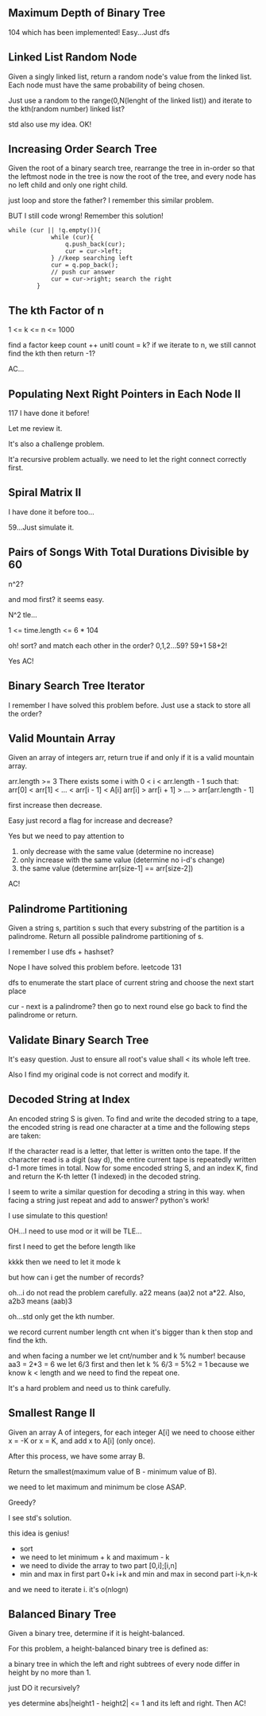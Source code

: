 ## Maximum Depth of Binary Tree

104 which has been implemented! Easy...Just dfs

## Linked List Random Node

Given a singly linked list, return a random node's value from the linked list. Each node must have the same probability of being chosen.

Just use a random to the range(0,N(lenght of the linked list)) and iterate to the kth(random number) linked list?

std also use my idea. OK!

## Increasing Order Search Tree

Given the root of a binary search tree, rearrange the tree in in-order so that the leftmost node in the tree is now the root of the tree, and every node has no left child and only one right child.

just loop and store the father? I remember this similar problem.

BUT I still code wrong! Remember this solution!

```
while (cur || !q.empty()){
            while (cur){
                q.push_back(cur);
                cur = cur->left;
            } //keep searching left
            cur = q.pop_back();
            // push cur answer
            cur = cur->right; search the right
        }
```

## The kth Factor of n

1 <= k <= n <= 1000

find a factor keep count ++ unitl count = k? if we iterate to n, we still cannot find the kth then return -1?

AC...

## Populating Next Right Pointers in Each Node II

117 I have done it before!

Let me review it.

It's also a challenge problem.

It'a recursive problem actually. we need to let the right connect correctly first.

## Spiral Matrix II

I have done it before too...

59...Just simulate it.

## Pairs of Songs With Total Durations Divisible by 60

n^2?

and mod first? it seems easy.

N^2 tle...

1 <= time.length <= 6 * 104

oh! sort? and match each other in the order? 0,1,2...59? 59+1 58+2!

Yes AC!

## Binary Search Tree Iterator

I remember I have solved this problem before. Just use a stack to store all the order?

## Valid Mountain Array

Given an array of integers arr, return true if and only if it is a valid mountain array.

arr.length >= 3
There exists some i with 0 < i < arr.length - 1 such that:
arr[0] < arr[1] < ... < arr[i - 1] < A[i]
arr[i] > arr[i + 1] > ... > arr[arr.length - 1]

first increase then decrease.

Easy just record a flag for increase and decrease?

Yes but we need to pay attention to

1. only decrease with the same value (determine no increase)
2. only increase with the same value (determine no i-d's change)
3. the same value (determine arr[size-1] == arr[size-2])

AC!

## Palindrome Partitioning

Given a string s, partition s such that every substring of the partition is a palindrome. Return all possible palindrome partitioning of s.

I remember I use dfs + hashset?

Nope I have solved this problem before. leetcode 131

dfs to enumerate the start place of current string and choose the next start place

cur - next is a palindrome? then go to next round else go back to find the palindrome or return.

## Validate Binary Search Tree

It's easy question. Just to ensure all root's value shall < its whole left tree.

Also I find my original code is not correct and modify it.

## Decoded String at Index

An encoded string S is given.  To find and write the decoded string to a tape, the encoded string is read one character at a time and the following steps are taken:

If the character read is a letter, that letter is written onto the tape.
If the character read is a digit (say d), the entire current tape is repeatedly written d-1 more times in total.
Now for some encoded string S, and an index K, find and return the K-th letter (1 indexed) in the decoded string.

I seem to write a similar question for decoding a string in this way. when facing a string just repeat and add to answer? python's work!

I use simulate to this question! 

OH...I need to use mod or it will be TLE...

first I need to get the before length like

kkkk then we need to let it mode k

but how can i get the number of records?

oh...i do not read the problem carefully. a22 means (aa)2 not a*22. Also, a2b3 means (aab)3

oh...std only get the kth number.

we record current number length cnt when it's bigger than k then stop and find the kth.

and when facing a number we let cnt/number and k % number! because aa3 = 2*3 = 6 we let 6/3 first and then let k % 6/3 =  5%2 = 1 because we know k < length and we need to find the repeat one.

It's a hard problem and need us to think carefully.

##  Smallest Range II

Given an array A of integers, for each integer A[i] we need to choose either x = -K or x = K, and add x to A[i] (only once).

After this process, we have some array B.

Return the smallest(maximum value of B - minimum value of B).

we need to let maximum and minimum be close ASAP.

Greedy? 

I see std's solution.

this idea is genius!

* sort 
* we need to let minimum + k and maximum - k
* we need to divide the array to two part [0,i];[i,n]
* min and max in first part 0+k i+k and min and max in second part i-k,n-k

and we need to iterate i. it's o(nlogn)

## Balanced Binary Tree

Given a binary tree, determine if it is height-balanced.

For this problem, a height-balanced binary tree is defined as:

a binary tree in which the left and right subtrees of every node differ in height by no more than 1.

just DO it recursively? 

yes determine abs|height1 - height2| <= 1 and its left and right. Then AC!